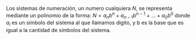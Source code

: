 Los sistemas de numeración, un numero cualquiera $N$, se representa mediante un polinomio de la forma:
$N = a_n b^n + a_{n-1} b^{n-1} + ... + a_0 b^0$
donde $a_i$ es un símbolo del sistema al que llamamos digito, y b es la base que es igual a la cantidad de símbolos del sistema.